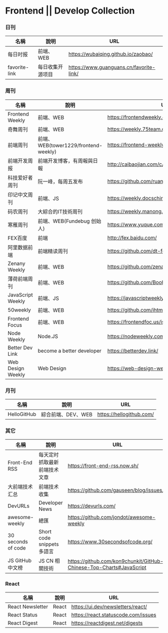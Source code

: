 # Frontend || Develop Collection

### 日刊
|名稱|說明|URL|
|--|--|--|
|每日时报|前端、WEB|https://wubaiqing.github.io/zaobao/|
|favorite-link|每日收集开源项目|https://www.guanguans.cn/favorite-link/|

### 周刊
|名稱|說明|URL|
|--|--|--|
|Frontend Weekly|前端、WEB|https://frontendweekly.co/|
|奇舞周刊|前端、WEB|https://weekly.75team.com/|
|前端周刊|前端、WEB(tower1229/frontend-weekly)|https://frontend-weekly.com/|
|前端开发周报|前端开发博客，有周報與日報|http://caibaojian.com/c/weekly|
|科技爱好者周刊|阮一峰，每周五发布|https://github.com/ruanyf/weekly|
|印记中文周刊|前端、JS|https://weekly.docschina.org/javascript/|
|码农周刊|大綜合的IT技術周刊|https://weekly.manong.io/issues/|
|寒雁周刊|前端、WEB(Fundebug 创始人)|https://www.yuque.com/kiwenlau/hanyan_weekly|
|FEX百度|前端|http://fex.baidu.com/|
|阿里数据前端|前端精读周刊|https://github.com/dt-fe/weekly|
|Zenany Weekly|前端、WEB|https://github.com/zenany/weekly|
|薄荷前端周刊|前端、WEB|https://github.com/BooheeFE/weekly|
|JavaScript Weekly|前端、JS|https://javascriptweekly.com/issues|
|50weekly|前端、WEB|https://github.com/ihtml5/50weekly|
|Frontend Focus|前端、WEB|https://frontendfoc.us/issues/449|
|Node Weekly|Node.JS|https://nodeweekly.com/issues|
|Better Dev Link|become a better developer|https://betterdev.link/|
|Web Design Weekly|Web Design|https://web-design-weekly.com/|

### 月刊
|名稱|說明|URL|
|--|--|--|
|HelloGitHub|綜合前端、DEV、WEB|https://hellogithub.com/|

### 其它
|名稱|說明|URL|
|--|--|--|
|Front-End RSS|每天定时抓取最新前端技术文章|https://front-end-rss.now.sh/|
|大前端技术汇总|前端技术收集|https://github.com/gauseen/blog/issues/4|
|DevURLs|Developer News|https://devurls.com/|
|awesome-weekly|總匯|https://github.com/jondot/awesome-weekly|
|30 seconds of code|Short code snippets 多語言|https://www.30secondsofcode.org/|
|JS GitHub 中文榜|JS CN 相關技術|https://github.com/kon9chunkit/GitHub-Chinese-Top-Charts#JavaScript|

### React
|名稱|說明|URL|
|--|--|--|
|React Newsletter|React|https://ui.dev/newsletters/react/|
|React Status|React|https://react.statuscode.com/issues|
|React Digest|React|https://reactdigest.net/digests|
